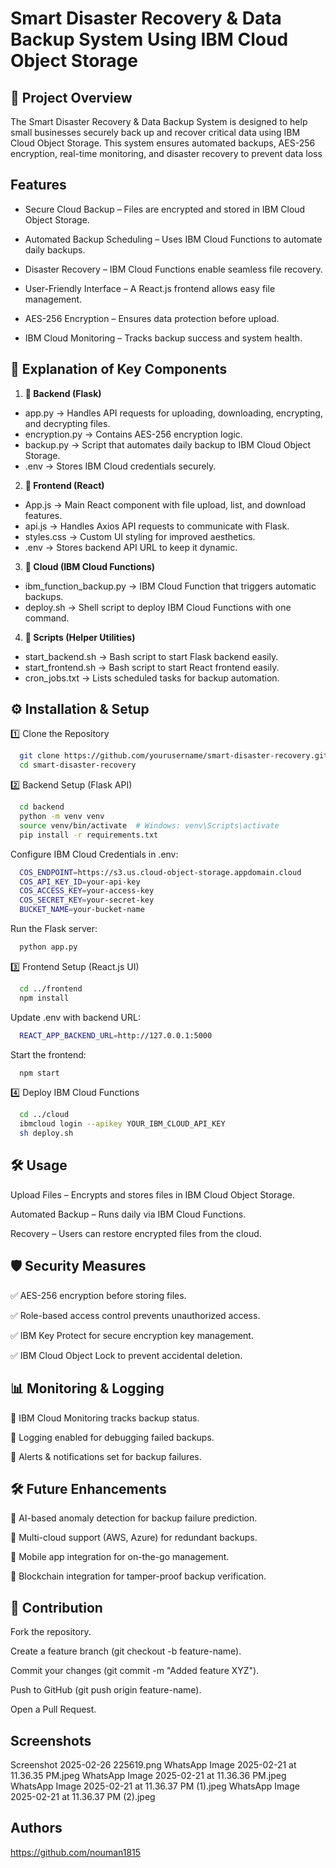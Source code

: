 
# **Smart Disaster Recovery & Data Backup System Using IBM Cloud Object Storage**




## **📌 Project Overview**
The Smart Disaster Recovery & Data Backup System is designed to help small businesses securely back up and recover critical data using IBM Cloud Object Storage. This system ensures automated backups, AES-256 encryption, real-time monitoring, and disaster recovery to prevent data loss
## **Features**

- Secure Cloud Backup – Files are encrypted and stored in IBM Cloud Object Storage.

- Automated Backup Scheduling – Uses IBM Cloud Functions to automate daily backups.

- Disaster Recovery – IBM Cloud Functions enable seamless file recovery.

- User-Friendly Interface – A React.js frontend allows easy file management.

- AES-256 Encryption – Ensures data protection before upload.

- IBM Cloud Monitoring – Tracks backup success and system health.


## **📌 Explanation of Key Components**

1. **📁 Backend (Flask)**

*  app.py → Handles API requests for uploading, downloading, encrypting, and decrypting files.
*  encryption.py → Contains AES-256 encryption logic.
*  backup.py → Script that automates daily backup to IBM Cloud Object Storage.
*  .env → Stores IBM Cloud credentials securely.

2. **📁 Frontend (React)**
- App.js → Main React component with file upload, list, and download features.
- api.js → Handles Axios API requests to communicate with Flask.
- styles.css → Custom UI styling for improved aesthetics.
- .env → Stores backend API URL to keep it dynamic.
3. **📁 Cloud (IBM Cloud Functions)**
- ibm_function_backup.py → IBM Cloud Function that triggers automatic backups.
- deploy.sh → Shell script to deploy IBM Cloud Functions with one command.
4. **📁 Scripts (Helper Utilities)**
* start_backend.sh → Bash script to start Flask backend easily.
* start_frontend.sh → Bash script to start React frontend easily.
* cron_jobs.txt → Lists scheduled tasks for backup automation.

## **⚙️ Installation & Setup**

1️⃣ Clone the Repository

```bash
  git clone https://github.com/yourusername/smart-disaster-recovery.git
  cd smart-disaster-recovery
```
2️⃣ Backend Setup (Flask API)
```bash
  cd backend
  python -m venv venv
  source venv/bin/activate  # Windows: venv\Scripts\activate
  pip install -r requirements.txt
```
Configure IBM Cloud Credentials in .env:
```bash
  COS_ENDPOINT=https://s3.us.cloud-object-storage.appdomain.cloud
  COS_API_KEY_ID=your-api-key
  COS_ACCESS_KEY=your-access-key
  COS_SECRET_KEY=your-secret-key
  BUCKET_NAME=your-bucket-name
```
Run the Flask server:
```bash
  python app.py
```
3️⃣ Frontend Setup (React.js UI)
```bash
  cd ../frontend
  npm install
```
Update .env with backend URL:
```bash
  REACT_APP_BACKEND_URL=http://127.0.0.1:5000
```
Start the frontend:
```bash
  npm start
```
4️⃣ Deploy IBM Cloud Functions
```bash
  cd ../cloud
  ibmcloud login --apikey YOUR_IBM_CLOUD_API_KEY
  sh deploy.sh
```

    
## **🛠️ Usage**


Upload Files – Encrypts and stores files in IBM Cloud Object Storage.

Automated Backup – Runs daily via IBM Cloud Functions.

Recovery – Users can restore encrypted files from the cloud.

## **🛡️ Security Measures**

✅ AES-256 encryption before storing files.

✅ Role-based access control prevents unauthorized access.

✅ IBM Key Protect for secure encryption key management.

✅ IBM Cloud Object Lock to prevent accidental deletion.

## **📊 Monitoring & Logging**

📌 IBM Cloud Monitoring tracks backup status.

📌 Logging enabled for debugging failed backups.

📌 Alerts & notifications set for backup failures.

## **🛠️ Future Enhancements**

🔹 AI-based anomaly detection for backup failure prediction.

🔹 Multi-cloud support (AWS, Azure) for redundant backups.

🔹 Mobile app integration for on-the-go management.

🔹 Blockchain integration for tamper-proof backup verification.

## **🤝 Contribution**

Fork the repository.

Create a feature branch (git checkout -b feature-name).

Commit your changes (git commit -m "Added feature XYZ").

Push to GitHub (git push origin feature-name).

Open a Pull Request.

## Screenshots

Screenshot 2025-02-26 225619.png
WhatsApp Image 2025-02-21 at 11.36.35 PM.jpeg
WhatsApp Image 2025-02-21 at 11.36.36 PM.jpeg
WhatsApp Image 2025-02-21 at 11.36.37 PM (1).jpeg
WhatsApp Image 2025-02-21 at 11.36.37 PM (2).jpeg


## Authors

https://github.com/nouman1815
